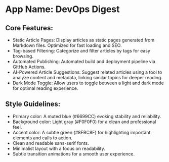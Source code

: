 # **App Name**: DevOps Digest

## Core Features:

- Static Article Pages: Display articles as static pages generated from Markdown files. Optimized for fast loading and SEO.
- Tag-based Filtering: Categorize and filter articles by tags for easy browsing.
- Automated Publishing: Automated build and deployment pipeline via GitHub Actions.
- AI-Powered Article Suggestions: Suggest related articles using a tool to analyze content and metadata, linking similar topics for deeper reading.
- Dark Mode Toggle: Allow users to toggle between a light and dark mode for optimal reading experience.

## Style Guidelines:

- Primary color: A muted blue (#6699CC) evoking stability and reliability.
- Background color: Light gray (#F0F0F0) for a clean and professional feel.
- Accent color: A subtle green (#8FBC8F) for highlighting important elements and calls to action.
- Clean and readable sans-serif fonts.
- Minimalist layout with a focus on readability.
- Subtle transition animations for a smooth user experience.